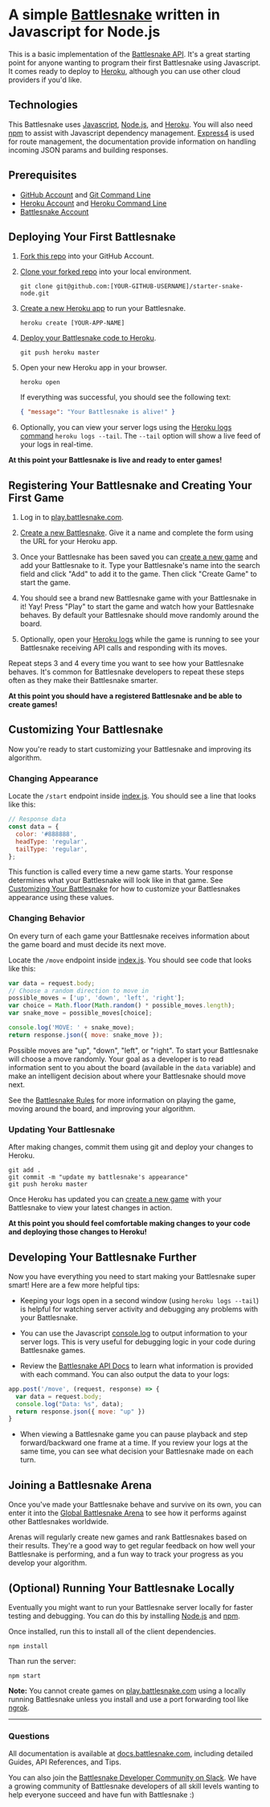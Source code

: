 # A simple [Battlesnake](http://play.battlesnake.com) written in Javascript for Node.js

This is a basic implementation of the [Battlesnake API](https://docs.battlesnake.com/snake-api). It's a great starting point for anyone wanting to program their first Battlesnake using Javascript. It comes ready to deploy to [Heroku](https://heroku.com), although you can use other cloud providers if you'd like.

## Technologies

This Battlesnake uses [Javascript](https://www.javascript.com/), [Node.js](https://nodejs.dev/), and [Heroku](https://heroku.com). You will also need [npm](https://docs.npmjs.com/getting-started/) to assist with Javascript dependency management. [Express4](http://expressjs.com/en/4x/api.html) is used for route management, the documentation provide information on handling incoming JSON params and building responses.

## Prerequisites

- [GitHub Account](https://github.com/) and [Git Command Line](https://www.atlassian.com/git/tutorials/install-git)
- [Heroku Account](https://signup.heroku.com/) and [Heroku Command Line](https://devcenter.heroku.com/categories/command-line)
- [Battlesnake Account](https://play.battlesnake.com)

## Deploying Your First Battlesnake

1. [Fork this repo](https://github.com/BattlesnakeOfficial/starter-snake-node/fork) into your GitHub Account.

2. [Clone your forked repo](https://help.github.com/en/github/creating-cloning-and-archiving-repositories/cloning-a-repository) into your local environment.

   ```shell
   git clone git@github.com:[YOUR-GITHUB-USERNAME]/starter-snake-node.git
   ```

3. [Create a new Heroku app](https://devcenter.heroku.com/articles/creating-apps) to run your Battlesnake.

   ```shell
   heroku create [YOUR-APP-NAME]
   ```

4. [Deploy your Battlesnake code to Heroku](https://devcenter.heroku.com/articles/git#deploying-code).

   ```shell
   git push heroku master
   ```

5. Open your new Heroku app in your browser.

   ```shell
   heroku open
   ```

   If everything was successful, you should see the following text:

   ```json
   { "message": "Your Battlesnake is alive!" }
   ```

6. Optionally, you can view your server logs using the [Heroku logs command](https://devcenter.heroku.com/articles/logging#log-retrieval) `heroku logs --tail`. The `--tail` option will show a live feed of your logs in real-time.

**At this point your Battlesnake is live and ready to enter games!**

## Registering Your Battlesnake and Creating Your First Game

1. Log in to [play.battlesnake.com](https://play.battlesnake.com/login/).

2. [Create a new Battlesnake](https://play.battlesnake.com/account/snakes/create/). Give it a name and complete the form using the URL for your Heroku app.

3. Once your Battlesnake has been saved you can [create a new game](https://play.battlesnake.com/account/games/create/) and add your Battlesnake to it. Type your Battlesnake's name into the search field and click "Add" to add it to the game. Then click "Create Game" to start the game.

4. You should see a brand new Battlesnake game with your Battlesnake in it! Yay! Press "Play" to start the game and watch how your Battlesnake behaves. By default your Battlesnake should move randomly around the board.

5. Optionally, open your [Heroku logs](https://devcenter.heroku.com/articles/logging#log-retrieval) while the game is running to see your Battlesnake receiving API calls and responding with its moves.

Repeat steps 3 and 4 every time you want to see how your Battlesnake behaves. It's common for Battlesnake developers to repeat these steps often as they make their Battlesnake smarter.

**At this point you should have a registered Battlesnake and be able to create games!**

## Customizing Your Battlesnake

Now you're ready to start customizing your Battlesnake and improving its algorithm.

### Changing Appearance

Locate the `/start` endpoint inside [index.js](index.js#L27). You should see a line that looks like this:

```javascript
// Response data
const data = {
  color: '#888888',
  headType: 'regular',
  tailType: 'regular',
};
```

This function is called every time a new game starts. Your response determines what your Battlesnake will look like in that game. See [Customizing Your Battlesnake](https://docs.battlesnake.com/snake-customization) for how to customize your Battlesnakes appearance using these values.

### Changing Behavior

On every turn of each game your Battlesnake receives information about the game board and must decide its next move.

Locate the `/move` endpoint inside [index.js](index.js#L43). You should see code that looks like this:

```javascript
var data = request.body;
// Choose a random direction to move in
possible_moves = ['up', 'down', 'left', 'right'];
var choice = Math.floor(Math.random() * possible_moves.length);
var snake_move = possible_moves[choice];

console.log('MOVE: ' + snake_move);
return response.json({ move: snake_move });
```

Possible moves are "up", "down", "left", or "right". To start your Battlesnake will choose a move randomly. Your goal as a developer is to read information sent to you about the board (available in the `data` variable) and make an intelligent decision about where your Battlesnake should move next.

See the [Battlesnake Rules](https://docs.battlesnake.com/rules) for more information on playing the game, moving around the board, and improving your algorithm.

### Updating Your Battlesnake

After making changes, commit them using git and deploy your changes to Heroku.

```shell
git add .
git commit -m "update my battlesnake's appearance"
git push heroku master
```

Once Heroku has updated you can [create a new game](https://play.battlesnake.com/account/games/create/) with your Battlesnake to view your latest changes in action.

**At this point you should feel comfortable making changes to your code and deploying those changes to Heroku!**

## Developing Your Battlesnake Further

Now you have everything you need to start making your Battlesnake super smart! Here are a few more helpful tips:

- Keeping your logs open in a second window (using `heroku logs --tail`) is helpful for watching server activity and debugging any problems with your Battlesnake.

- You can use the Javascript [console.log](https://nodejs.org/api/console.html) to output information to your server logs. This is very useful for debugging logic in your code during Battlesnake games.

- Review the [Battlesnake API Docs](https://docs.battlesnake.com/snake-api) to learn what information is provided with each command. You can also output the data to your logs:

```javascript
app.post('/move', (request, response) => {
  var data = request.body;
  console.log("Data: %s", data);
  return response.json({ move: "up" })
}
```

- When viewing a Battlesnake game you can pause playback and step forward/backward one frame at a time. If you review your logs at the same time, you can see what decision your Battlesnake made on each turn.

## Joining a Battlesnake Arena

Once you've made your Battlesnake behave and survive on its own, you can enter it into the [Global Battlesnake Arena](https://play.battlesnake.com/arena/global) to see how it performs against other Battlesnakes worldwide.

Arenas will regularly create new games and rank Battlesnakes based on their results. They're a good way to get regular feedback on how well your Battlesnake is performing, and a fun way to track your progress as you develop your algorithm.

## (Optional) Running Your Battlesnake Locally

Eventually you might want to run your Battlesnake server locally for faster testing and debugging. You can do this by installing [Node.js](https://nodejs.dev/) and [npm](https://docs.npmjs.com/getting-started/).

Once installed, run this to install all of the client dependencies.

```shell
npm install
```

Than run the server:

```shell
npm start
```

**Note:** You cannot create games on [play.battlesnake.com](https://play.battlesnake.com) using a locally running Battlesnake unless you install and use a port forwarding tool like [ngrok](https://ngrok.com/).

---

### Questions

All documentation is available at [docs.battlesnake.com](https://docs.battlesnake.com), including detailed Guides, API References, and Tips.

You can also join the [Battlesnake Developer Community on Slack](https://play.battlesnake.com/slack). We have a growing community of Battlesnake developers of all skill levels wanting to help everyone succeed and have fun with Battlesnake :)
